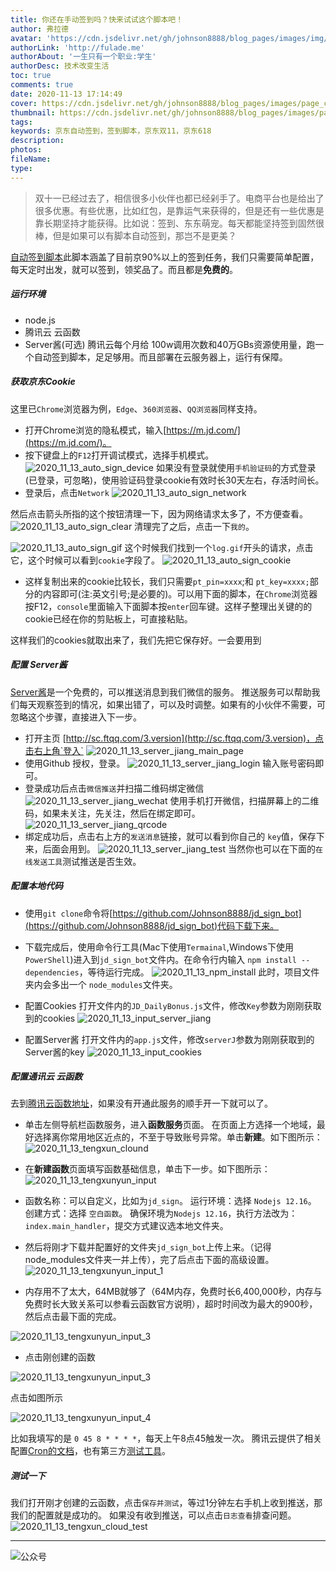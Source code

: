 ```yaml
---
title: 你还在手动签到吗？快来试试这个脚本吧！
author: 弗拉德
avatar: 'https://cdn.jsdelivr.net/gh/johnson8888/blog_pages/images/img/avatar.jpg'
authorLink: 'http://fulade.me'
authorAbout: '一生只有一个职业:学生'
authorDesc: 技术改变生活
toc: true
comments: true
date: 2020-11-13 17:14:49
cover: https://cdn.jsdelivr.net/gh/johnson8888/blog_pages/images/page_conver_jd_sigh.png
thumbnail: https://cdn.jsdelivr.net/gh/johnson8888/blog_pages/images/page_conver_jd_sigh.png
tags: 
keywords: 京东自动签到，签到脚本，京东双11，京东618
description:
photos:
fileName:
type:
---
```


>双十一已经过去了，相信很多小伙伴也都已经剁手了。电商平台也是给出了很多优惠。有些优惠，比如红包，是靠运气来获得的，但是还有一些优惠是靠长期坚持才能获得。比如说：签到、东东萌宠。每天都能坚持签到固然很棒，但是如果可以有脚本自动签到，那岂不是更美？
<!--more-->
[自动签到脚本](https://github.com/Johnson8888/jd_sign_bot)此脚本涵盖了目前京90%以上的签到任务，我们只需要简单配置，每天定时出发，就可以签到，领奖品了。而且都是**免费的**。
##### 运行环境
- node.js
- 腾讯云 云函数
- Server酱(可选)
腾讯云每个月给 100w调用次数和40万GBs资源使用量，跑一个自动签到脚本，足足够用。而且部署在云服务器上，运行有保障。

##### 获取京东Cookie
这里已`Chrome`浏览器为例，`Edge`、`360浏览器`、`QQ浏览器`同样支持。
- 打开Chrome浏览的隐私模式，输入[https://m.jd.com/](https://m.jd.com/)。
- 按下键盘上的`F12`打开调试模式，选择手机模式。
![2020_11_13_auto_sign_device](https://cdn.jsdelivr.net/gh/johnson8888/blog_pages/images/2020_11_13_auto_sign_device.jpg)
如果没有登录就使用`手机验证码`的方式登录(已登录，可忽略)，使用验证码登录cookie有效时长30天左右，存活时间长。
- 登录后，点击`Network`
![2020_11_13_auto_sign_network](https://cdn.jsdelivr.net/gh/johnson8888/blog_pages/images/2020_11_13_auto_sign_network.png)

然后点击箭头所指的这个按钮清理一下，因为网络请求太多了，不方便查看。
![2020_11_13_auto_sign_clear](https://cdn.jsdelivr.net/gh/johnson8888/blog_pages/images/2020_11_13_auto_sign_clear.png)
清理完了之后，点击一下`我的`。

![2020_11_13_auto_sign_gif](https://cdn.jsdelivr.net/gh/johnson8888/blog_pages/images/2020_11_13_auto_sign_gif.png)
这个时候我们找到一个`log.gif`开头的请求，点击它，这个时候可以看到`cookie`字段了。
![2020_11_13_auto_sign_cookie](https://cdn.jsdelivr.net/gh/johnson8888/blog_pages/images/2020_11_13_auto_sign_cookie.png)

- 这样复制出来的cookie比较长，我们只需要`pt_pin=xxxx`;和 `pt_key=xxxx;`部分的内容即可(注:英文引号;是必要的)。可以用下面的脚本，在`Chrome`浏览器按F12，`console`里面输入下面脚本按`enter`回车键。这样子整理出关键的的cookie已经在你的剪贴板上，可直接粘贴。

这样我们的cookies就取出来了，我们先把它保存好。一会要用到

##### 配置 Server酱
[Server酱](http://sc.ftqq.com/3.version)是一个免费的，可以推送消息到我们微信的服务。
推送服务可以帮助我们每天观察签到的情况，如果出错了，可以及时调整。如果有的小伙伴不需要，可忽略这个步骤，直接进入下一步。
- 打开主页 [http://sc.ftqq.com/3.version](http://sc.ftqq.com/3.version)，点击右上角`登入`
![2020_11_13_server_jiang_main_page](https://cdn.jsdelivr.net/gh/johnson8888/blog_pages/images/2020_11_13_server_jiang_main_page.jpg)
- 使用Github 授权，登录。
![2020_11_13_server_jiang_login](https://cdn.jsdelivr.net/gh/johnson8888/blog_pages/images/2020_11_13_server_jiang_login.jpg)
输入账号密码即可。
- 登录成功后点击`微信推送`并扫描二维码绑定微信
![2020_11_13_server_jiang_wechat](https://cdn.jsdelivr.net/gh/johnson8888/blog_pages/images/2020_11_13_server_jiang_wechat.jpg)
使用手机打开微信，扫描屏幕上的二维码，如果未关注，先关注，然后在绑定即可。
![2020_11_13_server_jiang_qrcode](https://cdn.jsdelivr.net/gh/johnson8888/blog_pages/images/2020_11_13_server_jiang_qrcode.jpg)
- 绑定成功后，点击右上方的`发送消息`链接，就可以看到你自己的 `key`值，保存下来，后面会用到。
![2020_11_13_server_jiang_test](https://cdn.jsdelivr.net/gh/johnson8888/blog_pages/images/2020_11_13_server_jiang_test.jpg)
当然你也可以在下面的`在线发送工具`测试推送是否生效。

##### 配置本地代码

- 使用`git clone`命令将[https://github.com/Johnson8888/jd_sign_bot](https://github.com/Johnson8888/jd_sign_bot)代码下载下来。
- 下载完成后，使用命令行工具(Mac下使用`Termainal`,Windows下使用`PowerShell`)进入到`jd_sign_bot`文件内。在命令行内输入 `npm install --dependencies`，等待运行完成。
![2020_11_13_npm_install](https://cdn.jsdelivr.net/gh/johnson8888/blog_pages/images/2020_11_13_npm_install.png)
此时，项目文件夹内会多出一个 `node_modules`文件夹。

- 配置Cookies
打开文件内的`JD_DailyBonus.js`文件，修改`Key`参数为刚刚获取到的cookies
![2020_11_13_input_server_jiang](https://cdn.jsdelivr.net/gh/johnson8888/blog_pages/images/2020_11_13_input_server_jiang.png)

- 配置Server酱
打开文件内的`app.js`文件，修改`serverJ`参数为刚刚获取到的Server酱的key
![2020_11_13_input_cookies](https://cdn.jsdelivr.net/gh/johnson8888/blog_pages/images/2020_11_13_input_cookies.png)


##### 配置通讯云 云函数
去到[腾讯云函数地址](https://console.cloud.tencent.com/scf/index)，如果没有开通此服务的顺手开一下就可以了。
- 单击左侧导航栏函数服务，进入**函数服务**页面。 在页面上方选择一个地域，最好选择离你常用地区近点的，不至于导致账号异常。单击**新建**。如下图所示：
![2020_11_13_tengxun_clound](https://cdn.jsdelivr.net/gh/johnson8888/blog_pages/images/2020_11_13_tengxun_clound.jpg)

- 在**新建函数**页面填写函数基础信息，单击下一步。如下图所示：
![2020_11_13_tengxunyun_input](https://cdn.jsdelivr.net/gh/johnson8888/blog_pages/images/2020_11_13_tengxunyun_input.png)

- 函数名称：可以自定义，比如为`jd_sign`。 运行环境：选择 `Nodejs 12.16`。 创建方式：选择 `空白函数`。
确保环境为`Nodejs 12.16`，执行方法改为：`index.main_handler`，提交方式建议选本地文件夹。
- 然后将刚才下载并配置好的文件夹`jd_sign_bot`上传上来。（记得node_modules文件夹一并上传），完了后点击下面的高级设置。
![2020_11_13_tengxunyun_input_1](https://cdn.jsdelivr.net/gh/johnson8888/blog_pages/images/2020_11_13_tengxunyun_input_1.png)

- 内存用不了太大，64MB就够了（64M内存，免费时长6,400,000秒，内存与免费时长大致关系可以参看云函数官方说明），超时时间改为最大的900秒，然后点击最下面的完成。


![2020_11_13_tengxunyun_input_3](https://cdn.jsdelivr.net/gh/johnson8888/blog_pages/images/2020_11_13_tengxunyun_input_2.png)

- 点击刚创建的函数

![2020_11_13_tengxunyun_input_3](https://cdn.jsdelivr.net/gh/johnson8888/blog_pages/images/2020_11_13_tengxunyun_input_3.png)

点击如图所示

![2020_11_13_tengxunyun_input_4](https://cdn.jsdelivr.net/gh/johnson8888/blog_pages/images/2020_11_13_tengxunyun_input_4.png)

比如我填写的是 `0 45 8 * * * *`，每天上午8点45触发一次。
腾讯云提供了相关配置[Cron的文档](https://cloud.tencent.com/document/product/583/9708#cron-.E8.A1.A8.E8.BE.BE.E5.BC.8F)，也有第三方[测试工具](https://tool.lu/crontab/)。



##### 测试一下
我们打开刚才创建的云函数，点击`保存并测试`，等过1分钟左右手机上收到推送，那我们的配置就是成功的。
如果没有收到推送，可以点击`日志查看`排查问题。
![2020_11_13_tengxun_cloud_test](https://cdn.jsdelivr.net/gh/johnson8888/blog_pages/images/2020_11_13_tengxun_cloud_test.png)


***  
![公众号](https://cdn.jsdelivr.net/gh/johnson8888/blog_pages/images/page_footer.jpg)